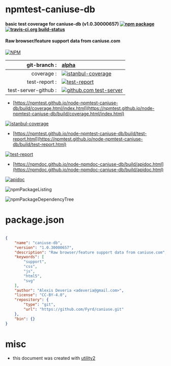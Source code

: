 # npmtest-caniuse-db

#### basic test coverage for  caniuse-db (v1.0.30000657)  [![npm package](https://img.shields.io/npm/v/npmtest-caniuse-db.svg?style=flat-square)](https://www.npmjs.org/package/npmtest-caniuse-db) [![travis-ci.org build-status](https://api.travis-ci.org/npmtest/node-npmtest-caniuse-db.svg)](https://travis-ci.org/npmtest/node-npmtest-caniuse-db)

#### Raw browser/feature support data from caniuse.com

[![NPM](https://nodei.co/npm/caniuse-db.png?downloads=true&downloadRank=true&stars=true)](https://www.npmjs.com/package/caniuse-db)

| git-branch : | [alpha](https://github.com/npmtest/node-npmtest-caniuse-db/tree/alpha)|
|--:|:--|
| coverage : | [![istanbul-coverage](https://npmtest.github.io/node-npmtest-caniuse-db/build/coverage.badge.svg)](https://npmtest.github.io/node-npmtest-caniuse-db/build/coverage.html/index.html)|
| test-report : | [![test-report](https://npmtest.github.io/node-npmtest-caniuse-db/build/test-report.badge.svg)](https://npmtest.github.io/node-npmtest-caniuse-db/build/test-report.html)|
| test-server-github : | [![github.com test-server](https://npmtest.github.io/node-npmtest-caniuse-db/GitHub-Mark-32px.png)](https://npmtest.github.io/node-npmtest-caniuse-db/build/app/index.html) | | build-artifacts : | [![build-artifacts](https://npmtest.github.io/node-npmtest-caniuse-db/glyphicons_144_folder_open.png)](https://github.com/npmtest/node-npmtest-caniuse-db/tree/gh-pages/build)|

- [https://npmtest.github.io/node-npmtest-caniuse-db/build/coverage.html/index.html](https://npmtest.github.io/node-npmtest-caniuse-db/build/coverage.html/index.html)

[![istanbul-coverage](https://npmtest.github.io/node-npmtest-caniuse-db/build/screenCapture.buildCi.browser.%252Ftmp%252Fbuild%252Fcoverage.lib.html.png)](https://npmtest.github.io/node-npmtest-caniuse-db/build/coverage.html/index.html)

- [https://npmtest.github.io/node-npmtest-caniuse-db/build/test-report.html](https://npmtest.github.io/node-npmtest-caniuse-db/build/test-report.html)

[![test-report](https://npmtest.github.io/node-npmtest-caniuse-db/build/screenCapture.buildCi.browser.%252Ftmp%252Fbuild%252Ftest-report.html.png)](https://npmtest.github.io/node-npmtest-caniuse-db/build/test-report.html)

- [https://npmdoc.github.io/node-npmdoc-caniuse-db/build/apidoc.html](https://npmdoc.github.io/node-npmdoc-caniuse-db/build/apidoc.html)

[![apidoc](https://npmdoc.github.io/node-npmdoc-caniuse-db/build/screenCapture.buildCi.browser.%252Ftmp%252Fbuild%252Fapidoc.html.png)](https://npmdoc.github.io/node-npmdoc-caniuse-db/build/apidoc.html)

![npmPackageListing](https://npmtest.github.io/node-npmtest-caniuse-db/build/screenCapture.npmPackageListing.svg)

![npmPackageDependencyTree](https://npmtest.github.io/node-npmtest-caniuse-db/build/screenCapture.npmPackageDependencyTree.svg)



# package.json

```json

{
    "name": "caniuse-db",
    "version": "1.0.30000657",
    "description": "Raw browser/feature support data from caniuse.com",
    "keywords": [
        "support",
        "css",
        "js",
        "html5",
        "svg"
    ],
    "author": "Alexis Deveria <adeveria@gmail.com>",
    "license": "CC-BY-4.0",
    "repository": {
        "type": "git",
        "url": "https://github.com/Fyrd/caniuse.git"
    },
    "bin": {}
}
```



# misc
- this document was created with [utility2](https://github.com/kaizhu256/node-utility2)
